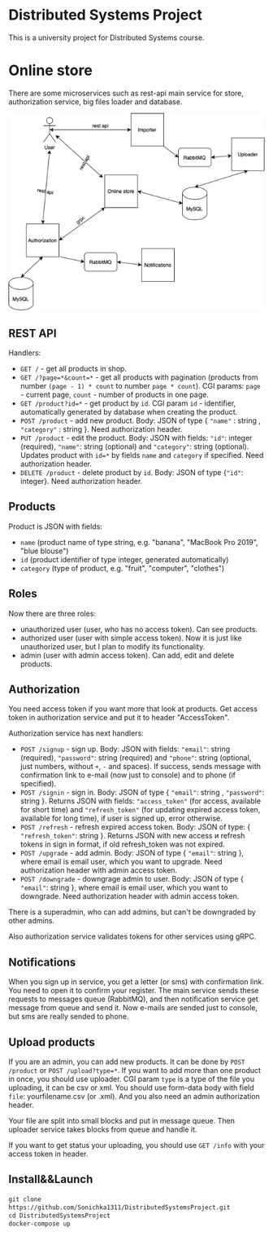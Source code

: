 # Distributed Systems Project
This is a university project for Distributed Systems course.

# Online store
There are some microservices such as rest-api main service for store, authorization service, big files loader and database.

![schema](https://github.com/Sonichka1311/DistributedSystemsProject/blob/master/schema.png?raw=true)

## REST API
Handlers:
* `GET /` - get all products in shop.
* `GET /?page=*&count=*` - get all products with pagination (products from number `(page - 1) * count` to number `page * count`). CGI params: `page` - current page, `count` - number of products in one page.
* `GET /product?id=*` - get product by `id`. CGI param `id` - identifier, automatically generated by database when creating the product.
* `POST /product` - add new product. Body: JSON of type { `"name"` : string , `"category"` : string }. Need authorization header.
* `PUT /product` - edit the product. Body: JSON with fields: `"id"`: integer (required), `"name"`: string (optional) and `"category"`: string (optional). Updates product with `id=*` by fields `name` and `category` if specified. Need authorization header.
* `DELETE /product` - delete product by `id`. Body: JSON of type {`"id"`: integer}. Need authorization header.

## Products
Product is JSON with fields:
- `name` (product name of type string, e.g. "banana", "MacBook Pro 2019", "blue blouse")
- `id` (product identifier of type integer, generated automatically)
- `category` (type of product, e.g. "fruit", "computer", "clothes")

## Roles
Now there are three roles:
- unauthorized user (user, who has no access token). Can see products.
- authorized user (user with simple access token). Now it is just like unauthorized user, but I plan to modify its functionality.
- admin (user with admin access token). Can add, edit and delete products.

## Authorization
You need access token if you want more that look at products. Get access token in authorization service and put it to header "AccessToken".

Authorization service has next handlers:
* `POST /signup` - sign up. Body: JSON with fields: `"email"`: string (required), `"password"`: string (required) and `"phone"`: string (optional, just numbers, without `+`, `-` and spaces). If success, sends message with confirmation link to e-mail (now just to console) and to phone (if specified).
* `POST /signin` - sign in. Body: JSON of type { `"email"`: string , `"password"`: string }. Returns JSON with fields: `"access_token"` (for access, available for short time) and `"refresh_token"` (for updating expired access token, available for long time), if user is signed up, error otherwise.
* `POST /refresh` - refresh expired access token. Body: JSON of type: { `"refresh_token"`: string }. Returns JSON with new access и refresh tokens in sign in format, if old refresh_token was not expired.
* `POST /upgrade` - add admin. Body: JSON of type { `"email"`: string }, where email is email user, which you want to upgrade. Need authorization header with admin access token.
* `POST /downgrade` - downgrage admin to user. Body: JSON of type { `"email"`: string }, where email is email user, which you want to downgrade. Need authorization header with admin access token.

There is a superadmin, who can add admins, but can't be downgraded by other admins.

Also authorization service validates tokens for other services using gRPC.

## Notifications
When you sign up in service, you get a letter (or sms) with confirmation link. You need to open it to confirm your register. The main service sends these requests to messages queue (RabbitMQ), and then notification service get message from queue and send it. Now e-mails are sended just to console, but sms are really sended to phone.

## Upload products
If you are an admin, you can add new products. It can be done by `POST /product` or `POST /upload?type=*`. If you want to add more than one product in once, you should use uploader. CGI param `type` is a type of the file you uploading, it can be csv or xml. You should use form-data body with field `file`: yourfilename.csv (or .xml). And you also need an admin authorization header.

Your file are split into small blocks and put in message queue. Then uploader service takes blocks from queue and handle it.

If you want to get status your uploading, you should use `GET /info` with your access token in header.

## Install&&Launch
```
git clone https://github.com/Sonichka1311/DistributedSystemsProject.git
cd DistributedSystemsProject
docker-compose up
```
